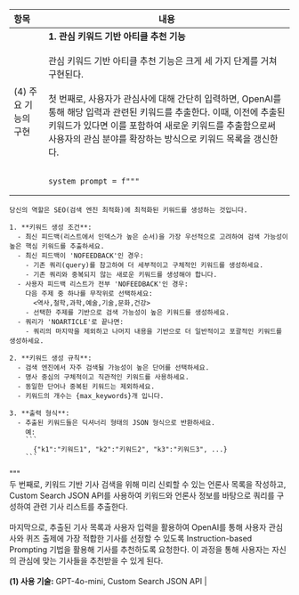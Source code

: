 | 항목 | 내용 |
|:---|---|
| (4) 주요 기능의 구현 | <strong>1. 관심 키워드 기반 아티클 추천 기능</strong><br><br>관심 키워드 기반 아티클 추천 기능은 크게 세 가지 단계를 거쳐 구현된다.<br><br>첫 번째로, 사용자가 관심사에 대해 간단히 입력하면, OpenAI를 통해 해당 입력과 관련된 키워드를 추출한다. 이때, 이전에 추출된 키워드가 있다면 이를 포함하여 새로운 키워드를 추출함으로써 사용자의 관심 분야를 확장하는 방식으로 키워드 목록을 갱신한다.<br><br><pre><code>system_prompt = f"""
    당신의 역할은 SEO(검색 엔진 최적화)에 최적화된 키워드를 생성하는 것입니다.

    1. **키워드 생성 조건**:
      - 최신 피드백(리스트에서 인덱스가 높은 순서)을 가장 우선적으로 고려하여 검색 가능성이 높은 핵심 키워드를 추출하세요.
      - 최신 피드백이 'NOFEEDBACK'인 경우:
        - 기존 쿼리(query)를 참고하여 더 세부적이고 구체적인 키워드를 생성하세요.
        - 기존 쿼리와 중복되지 않는 새로운 키워드를 생성해야 합니다.
      - 사용자 피드백 리스트가 전부 'NOFEEDBACK'인 경우:
        다음 주제 중 하나를 무작위로 선택하세요:
          <역사,철학,과학,예술,기술,문화,건강>
        - 선택한 주제를 기반으로 검색 가능성이 높은 키워드를 생성하세요.
      - 쿼리가 'NOARTICLE'로 끝나면:
        - 쿼리의 마지막을 제외하고 나머지 내용을 기반으로 더 일반적이고 포괄적인 키워드를 생성하세요.

    2. **키워드 생성 규칙**:
      - 검색 엔진에서 자주 검색될 가능성이 높은 단어를 선택하세요.
      - 명사 중심의 구체적이고 직관적인 키워드를 사용하세요.
      - 동일한 단어나 중복된 키워드는 제외하세요.
      - 키워드의 개수는 {max_keywords}개 입니다.

    3. **출력 형식**:
      - 추출된 키워드들은 딕셔너리 형태의 JSON 형식으로 반환하세요. 
        예:
        ```
          {"k1":"키워드1", "k2":"키워드2", "k3":"키워드3", ...}
        ```
"""</code></pre><br>두 번째로, 키워드 기반 기사 검색을 위해 미리 신뢰할 수 있는 언론사 목록을 작성하고, Custom Search JSON API를 사용하여 키워드와 언론사 정보를 바탕으로 쿼리를 구성하여 관련 기사 리스트를 추출한다.<br><br>마지막으로, 추출된 기사 목록과 사용자 입력을 활용하여 OpenAI를 통해 사용자 관심사와 퀴즈 출제에 가장 적합한 기사를 선정할 수 있도록 Instruction-based Prompting 기법을 활용해 기사를 추천하도록 요청한다. 이 과정을 통해 사용자는 자신의 관심에 맞는 기사들을 추천받을 수 있게 된다.<br><br><strong>(1) 사용 기술:</strong> GPT-4o-mini, Custom Search JSON API |

